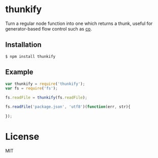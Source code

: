
# thunkify

  Turn a regular node function into one which returns a thunk,
  useful for generator-based flow control such as [co](https://github.com/visionmedia/co).

## Installation

```
$ npm install thunkify
```

## Example

```js
var thunkify = require('thunkify');
var fs = require('fs');

fs.readFile = thunkify(fs.readFile);

fs.readFile('package.json', 'utf8')(function(err, str){
  
});
```

# License

  MIT